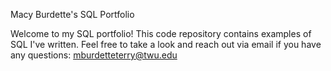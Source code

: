 Macy Burdette's SQL Portfolio

Welcome to my SQL portfolio! This code repository contains examples of SQL I've written. Feel free to take a look and reach out via email if you have any questions: mburdetteterry@twu.edu
